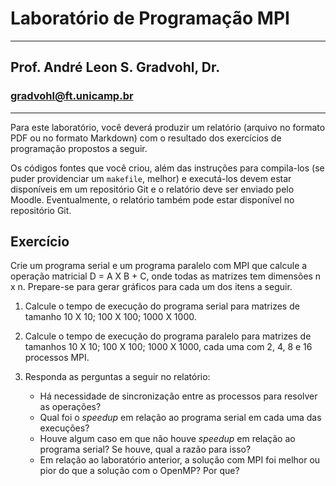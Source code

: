 # Laboratório de Programação MPI
___
## Prof. André Leon S. Gradvohl, Dr.
### gradvohl@ft.unicamp.br
___

Para este laboratório, você deverá produzir um relatório (arquivo no formato PDF ou no formato Markdown) com o resultado dos exercícios de programação propostos a seguir.

Os códigos fontes que você criou, além das instruções para compila-los (se puder providenciar um `makefile`, melhor) e executá-los devem estar disponíveis em um repositório Git e o relatório deve ser enviado pelo Moodle. Eventualmente, o relatório também pode estar disponível no repositório Git.

## Exercício
Crie um programa serial e um programa paralelo com MPI que calcule a operação matricial D = A X B + C, onde todas as matrizes tem dimensões n x n. Prepare-se para gerar gráficos para cada um dos itens a seguir.

1. Calcule o tempo de execução do programa serial para matrizes de tamanho 10 X 10; 100 X 100; 1000 X 1000.

2. Calcule o tempo de execução do programa paralelo para matrizes de tamanhos 10 X 10; 100 X 100; 1000 X 1000, cada uma com 2, 4, 8 e 16 processos MPI.

3. Responda as perguntas a seguir no relatório:
   * Há necessidade de sincronização entre as processos para resolver as operações?
   * Qual foi o _speedup_ em relação ao programa serial em cada uma das execuções?
   * Houve algum caso em que não houve _speedup_ em relação ao programa serial? Se houve, qual a razão para isso?
   * Em relação ao laboratório anterior, a solução com MPI foi melhor ou pior do que a solução com
o OpenMP? Por que?
